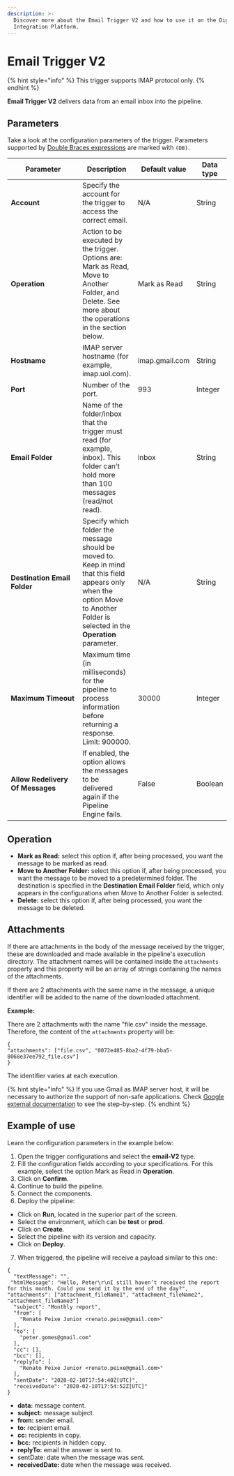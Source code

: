```yaml
---
description: >-
  Discover more about the Email Trigger V2 and how to use it on the Digibee
  Integration Platform.
---
```


# Email Trigger V2

{% hint style="info" %}
This trigger supports IMAP protocol only.
{% endhint %}

**Email Trigger V2** delivers data from an email inbox into the pipeline.

## Parameters

Take a look at the configuration parameters of the trigger. Parameters supported by [Double Braces expressions](../../build/double-braces/) are marked with `(DB)`.

<table data-full-width="true"><thead><tr><th width="239">Parameter</th><th>Description</th><th>Default value</th><th>Data type</th></tr></thead><tbody><tr><td><strong>Account</strong></td><td>Specify the account for the trigger to access the correct email.</td><td>N/A</td><td>String</td></tr><tr><td><strong>Operation</strong></td><td>Action to be executed by the trigger. Options are: Mark as Read, Move to Another Folder, and Delete. See more about the operations in the section below.</td><td>Mark as Read</td><td>String</td></tr><tr><td><strong>Hostname</strong></td><td>IMAP server hostname (for example, imap.uol.com).</td><td>imap.gmail.com</td><td>String</td></tr><tr><td><strong>Port</strong></td><td>Number of the port.</td><td>993</td><td>Integer</td></tr><tr><td><strong>Email Folder</strong></td><td>Name of the folder/inbox that the trigger must read (for example, inbox). This folder can’t hold more than 100 messages (read/not read).</td><td>inbox</td><td>String</td></tr><tr><td><strong>Destination Email Folder</strong></td><td>Specify which folder the message should be moved to. Keep in mind that this field appears only when the option Move to Another Folder is selected in the <strong>Operation</strong> parameter.</td><td>N/A</td><td>String</td></tr><tr><td><strong>Maximum Timeout</strong></td><td>Maximum time (in milliseconds) for the pipeline to process information before returning a response. Limit: 900000.</td><td>30000</td><td>Integer</td></tr><tr><td><strong>Allow Redelivery Of Messages</strong></td><td>If enabled, the option allows the messages to be delivered again if the Pipeline Engine fails.</td><td>False</td><td>Boolean</td></tr></tbody></table>

## **Operation**

* **Mark as Read:** select this option if, after being processed, you want the message to be marked as read.
* **Move to Another Folder:** select this option if, after being processed, you want the message to be moved to a predetermined folder. The destination is specified in the **Destination Email Folder** field, which only appears in the configurations when Move to Another Folder is selected.
* **Delete:** select this option if, after being processed, you want the message to be deleted.

## **Attachments**

If there are attachments in the body of the message received by the trigger, these are downloaded and made available in the pipeline's execution directory. The attachment names will be contained inside the `attachments` property and this property will be an array of strings containing the names of the attachments.

If there are 2 attachments with the same name in the message, a unique identifier will be added to the name of the downloaded attachment.

**Example:**

There are 2 attachments with the name "file.csv" inside the message. Therefore, the content of the `attachments` property will be:

```
{
"attachments": ["file.csv", "0072e485-8ba2-4f79-bba5-8068e37ee792_file.csv"]
}
```

The identifier varies at each execution.

{% hint style="info" %}
If you use Gmail as IMAP server host, it will be necessary to authorize the support of non-safe applications. Check [Google external documentation](https://support.google.com/accounts/answer/6010255?hl=en) to see the step-by-step.
{% endhint %}

## **Example of use**

Learn the configuration parameters in the example below:

1. Open the trigger configurations and select the **email-V2** type.
2. Fill the configuration fields according to your specifications. For this example, select the option Mark as Read in **Operation**.
3. Click on **Confirm**.
4. Continue to build the pipeline.
5. Connect the components.
6. Deploy the pipeline:

* Click on **Run**, located in the superior part of the screen.
* Select the environment, which can be **test** or **prod**.
* Click on **Create**.
* Select the pipeline with its version and capacity.
* Click on **Deploy**.

7. When triggered, the pipeline will receive a payload similar to this one:

```
{
  "textMessage": "",
 "htmlMessage": "Hello, Peter\r\nI still haven’t received the report for this month. Could you send it by the end of the day?",
"attachments": ["attachment_fileName1", "attachment_fileName2", "attachment_fileName3"]
  "subject": "Monthly report",
  "from": [
    "Renato Peixe Junior <renato.peixe@gmail.com>"
  ],
  "to": [
    "peter.gomes@gmail.com"
  ],
  "cc": [],
  "bcc": [],
  "replyTo": [
    "Renato Peixe Junior <renato.peixe@gmail.com>"
  ],
  "sentDate": "2020-02-10T17:54:40Z[UTC]",
  "receivedDate": "2020-02-10T17:54:52Z[UTC]"
}
```

* **data:** message content.
* **subject:** message subject.
* **from:** sender email.
* **to:** recipient email.
* **cc:** recipients in copy.
* **bcc:** recipients in hidden copy.
* **replyTo:** email the answer is sent to.
* sentDate: date when the message was sent.
* **receivedDate:** date when the message was received.
